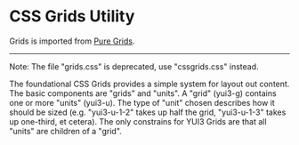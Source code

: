 CSS Grids Utility
=================

Grids is imported from [Pure Grids](http://purecss.io/grids/).

----

Note: The file "grids.css" is deprecated, use "cssgrids.css" instead.

The foundational CSS Grids provides a simple system for layout out content. The
basic components are "grids" and "units". A "grid" (yui3-g) contains one or
more "units" (yui3-u). The type of "unit" chosen describes how it should be
sized (e.g. "yui3-u-1-2" takes up half the grid, "yui3-u-1-3" takes up
one-third, et cetera). The only constrains for YUI3 Grids are that all "units"
are children of a "grid".
